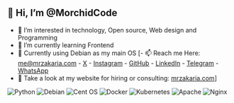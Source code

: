 ## 👋 Hi, I’m @MorchidCode
- 👀 I’m interested in technology, Open source, Web design and Programming
- 🌱 I’m currently learning Frontend
- 🫡 Currently using Debian as my main OS
[- 📫 Reach me Here: me@mrzakaria.com  -  [X](https://twitter.com/mrzakaria/)  -  [Instagram](https://instagram.com/mrzakaria/)  -  [GitHub](https://github.com/MorchidCode)  -  [LinkedIn](https://linkedin.com/in/mrzakaria/)  -  [Telegram](https://t.me/mrzakaria/)  -  [WhatsApp](https://wa.me/+212666580370/)
- 🤩 Take a look at my website for hiring or consulting: [mrzakaria.com](https://mrzakaria.com/)]

![Python](https://img.shields.io/badge/python-3670A0?style=for-the-badge&logo=python&logoColor=ffdd54) ![Debian](https://img.shields.io/badge/Debian-D70A53?style=for-the-badge&logo=debian&logoColor=white)  ![Cent OS](https://img.shields.io/badge/cent%20os-002260?style=for-the-badge&logo=centos&logoColor=F0F0F0)  ![Docker](https://img.shields.io/badge/docker-%230db7ed.svg?style=for-the-badge&logo=docker&logoColor=white)  ![Kubernetes](https://img.shields.io/badge/kubernetes-%23326ce5.svg?style=for-the-badge&logo=kubernetes&logoColor=white) ![Apache](https://img.shields.io/badge/apache-%23D42029.svg?style=for-the-badge&logo=apache&logoColor=white)  ![Nginx](https://img.shields.io/badge/nginx-%23009639.svg?style=for-the-badge&logo=nginx&logoColor=white) 
